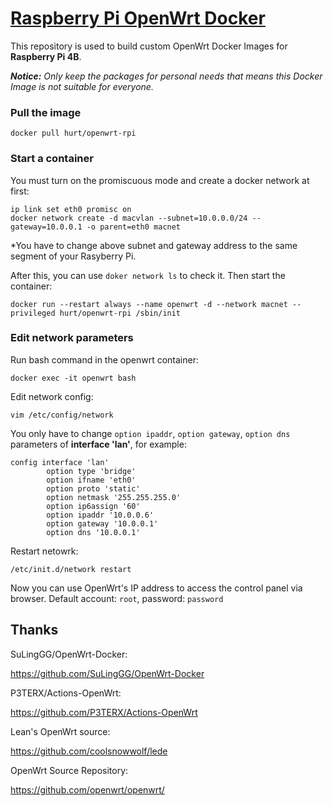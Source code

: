 # [Raspberry Pi OpenWrt Docker](https://github.com/scenery/raspi-openwrt-docker)

This repository is used to build custom OpenWrt Docker Images for **Raspberry Pi 4B**. 

***Notice:** Only keep the packages for personal needs that means this Docker Image is not suitable for everyone.*

### Pull the image
```
docker pull hurt/openwrt-rpi
```

### Start a container
You must turn on the promiscuous mode and create a docker network at first:
```
ip link set eth0 promisc on 
docker network create -d macvlan --subnet=10.0.0.0/24 --gateway=10.0.0.1 -o parent=eth0 macnet
```

*You have to change above subnet and gateway address to the same segment of your Rasyberry Pi. 

After this, you can use ```doker network ls``` to check it. Then start the container:
```
docker run --restart always --name openwrt -d --network macnet --privileged hurt/openwrt-rpi /sbin/init
```
### Edit network parameters
Run bash command in the openwrt container:
```
docker exec -it openwrt bash
```
Edit network config:
```
vim /etc/config/network
```

You only have to change ```option ipaddr```, ```option gateway```, ```option dns``` parameters of **interface 'lan'**, for example:
```
config interface 'lan'
        option type 'bridge'
        option ifname 'eth0'
        option proto 'static'
        option netmask '255.255.255.0'
        option ip6assign '60'
        option ipaddr '10.0.0.6'
        option gateway '10.0.0.1'
        option dns '10.0.0.1'
```

Restart netowrk:
```
/etc/init.d/network restart
```

Now you can use OpenWrt's IP address to access the control panel via browser. Default account: ```root```, password: ```password```

## Thanks

SuLingGG/OpenWrt-Docker:

<https://github.com/SuLingGG/OpenWrt-Docker>

P3TERX/Actions-OpenWrt:

<https://github.com/P3TERX/Actions-OpenWrt>

Lean's OpenWrt source:

<https://github.com/coolsnowwolf/lede>

OpenWrt Source Repository:

<https://github.com/openwrt/openwrt/>

